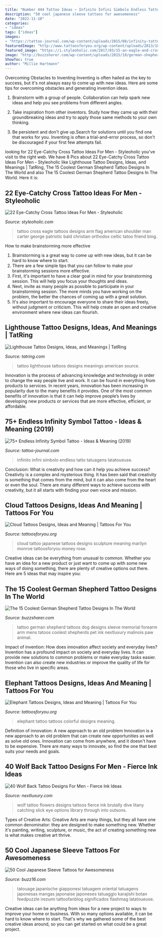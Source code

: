 ```yaml
---
title: "Number 444 Tattoo Ideas ~ Infinito Infini Simbolo Endless Tatto Tatuagens Latatoueuse"
description: "50 cool japanese sleeve tattoos for awesomeness"
date: "2022-11-10"
categories:
- "ideas"
tags: ["ideas"]
images:
- "https://tattoo-journal.com/wp-content/uploads/2015/08/infinity-tattoo-39.jpg"
featuredImage: "http://www.tattoosforyou.org/wp-content/uploads/2013/10/Japanese-Cloud-Tattoo.jpg"
featured_image: "https://i.styleoholic.com/2017/03/15-an-eagle-and-cross-tattoo-on-an-arm.jpg"
image: "http://buzzsharer.com/wp-content/uploads/2015/10/german-shepherd-arm-tattoo-pics.jpg"
ShowToc: true
author: "Millie Hartmann"
---
```



Overcoming Obstacles to Inventing
Inventing is often hailed as the key to success, but it's not always easy to come up with new ideas. Here are some tips for overcoming obstacles and generating invention ideas.
1. Brainstorm with a group of people. Collaboration can help spark new ideas and help you see problems from different angles.

2. Take inspiration from other inventors. Study how they came up with their groundbreaking ideas and try to apply those same methods to your own thinking.

3. Be persistent and don't give up.Search for solutions until you find one that works for you. Inventing is often a trial-and-error process, so don't be discouraged if your first few attempts fail.

	

		
looking for 22 Eye-Catchy Cross Tattoo Ideas For Men - Styleoholic you've visit to the right web. We have 8 Pics about 22 Eye-Catchy Cross Tattoo Ideas For Men - Styleoholic like Lighthouse Tattoo Designs, Ideas, and Meanings | TatRing, The 15 Coolest German Shepherd Tattoo Designs In The World and also The 15 Coolest German Shepherd Tattoo Designs In The World. Here it is:
		
    
## 22 Eye-Catchy Cross Tattoo Ideas For Men - Styleoholic

<img loading=lazy src="https://i.styleoholic.com/2017/03/15-an-eagle-and-cross-tattoo-on-an-arm.jpg" onerror="this.onerror=null;this.src='https://tse4.mm.bing.net/th?id=OIP.7tvOyhvQoUGfjZhpbnnL2wHaJ4&amp;pid=15.1';" alt="22 Eye-Catchy Cross Tattoo Ideas For Men - Styleoholic">

_Source: styleoholic.com_

>tattoo cross eagle tattoos designs arm flag american shoulder man carter george patriotic bald christian orthodox celtic tatoo friend bing. 

	

How to make brainstorming more effective
1. Brainstorming is a great way to come up with new ideas, but it can be hard to know where to start.
2. There are a few simple tips that you can follow to make your brainstorming sessions more effective.
3. First, it's important to have a clear goal in mind for your brainstorming session. This will help you focus your thoughts and ideas.
4. Next, invite as many people as possible to participate in your brainstorming session. The more minds you have working on the problem, the better the chances of coming up with a great solution.
5. It's also important to encourage everyone to share their ideas freely, without judgment or criticism. This will help create an open and creative environment where new ideas can flourish.

    
## Lighthouse Tattoo Designs, Ideas, And Meanings | TatRing

<img loading=lazy src="https://usercontent2.hubstatic.com/6479921_f520.jpg" onerror="this.onerror=null;this.src='https://tse2.mm.bing.net/th?id=OIP.w4orK-_JY1aNDHx6TLYloQHaLH&amp;pid=15.1';" alt="Lighthouse Tattoo Designs, Ideas, and Meanings | TatRing">

_Source: tatring.com_

>tattoo lighthouse tattoos designs meanings american source. 

	

Innovation is the process of advancing knowledge and technology in order to change the way people live and work. It can be found in everything from products to services. In recent years, innovation has been increasing in popularity due to the many benefits it provides. One of the most common benefits of innovation is that it can help improve people’s lives by developing new products or services that are more effective, efficient, or affordable.

    
## 75+ Endless Infinity Symbol Tattoo - Ideas &amp; Meaning (2019)

<img loading=lazy src="https://tattoo-journal.com/wp-content/uploads/2015/08/infinity-tattoo-39.jpg" onerror="this.onerror=null;this.src='https://tse4.mm.bing.net/th?id=OIP.LuH7aTEKOHr7aef5edTVMQHaHa&amp;pid=15.1';" alt="75+ Endless Infinity Symbol Tattoo - Ideas &amp; Meaning (2019)">

_Source: tattoo-journal.com_

>infinito infini simbolo endless tatto tatuagens latatoueuse. 

	

Conclusion: What is creativity and how can it help you achieve success?
Creativity is a complex and mysterious thing. It has been said that creativity is something that comes from the mind, but it can also come from the heart or even the soul. There are many different ways to achieve success with creativity, but it all starts with finding your own voice and mission.

    
## Cloud Tattoos Designs, Ideas And Meaning | Tattoos For You

<img loading=lazy src="http://www.tattoosforyou.org/wp-content/uploads/2013/10/Japanese-Cloud-Tattoo.jpg" onerror="this.onerror=null;this.src='https://tse4.mm.bing.net/th?id=OIP.RhgXG3SfYCQR5tN2muqF_gHaLH&amp;pid=15.1';" alt="Cloud Tattoos Designs, Ideas and Meaning | Tattoos For You">

_Source: tattoosforyou.org_

>cloud tattoo japanese tattoos designs sculpture meaning marilyn monroe tattoosforyou money rose. 

	

Creative ideas can be everything from unusual to common. Whether you have an idea for a new product or just want to come up with some new ways of doing something, there are plenty of creative options out there. Here are 5 ideas that may inspire you: 

    
## The 15 Coolest German Shepherd Tattoo Designs In The World

<img loading=lazy src="http://buzzsharer.com/wp-content/uploads/2015/10/german-shepherd-arm-tattoo-pics.jpg" onerror="this.onerror=null;this.src='https://tse3.mm.bing.net/th?id=OIP.ZYAphKYOfyuEbs37qiyM9AHaJ3&amp;pid=15.1';" alt="The 15 Coolest German Shepherd Tattoo Designs In The World">

_Source: buzzsharer.com_

>tattoo german shepherd tattoos dog designs sleeve memorial forearm arm mens tatoos coolest shepherds pet ink nextluxury malinois paw animal. 

	

Impact of invention: How does innovation affect society and everyday lives?
Invention has a profound impact on society and everyday lives. It can provide new solutions to common problems or make everyday tasks easier. Invention can also create new industries or improve the quality of life for those who live in specific areas.

    
## Elephant Tattoos Designs, Ideas And Meaning | Tattoos For You

<img loading=lazy src="http://www.tattoosforyou.org/wp-content/uploads/2013/09/Colorful-Elephant-Tattoo.jpg" onerror="this.onerror=null;this.src='https://tse3.mm.bing.net/th?id=OIP.L8mkqJMwuuzKVTq-O1jdzQHaLH&amp;pid=15.1';" alt="Elephant Tattoos Designs, Ideas and Meaning | Tattoos For You">

_Source: tattoosforyou.org_

>elephant tattoo tattoos colorful designs meaning. 

	

Definition of innovation: A new approach to an old problem
Innovation is a new approach to an old problem that can create new opportunities as well as solve old ones. Innovation can come from anywhere, and it doesn't have to be expensive. There are many ways to innovate, so find the one that best suits your needs and goals.

    
## 40 Wolf Back Tattoo Designs For Men - Fierce Ink Ideas

<img loading=lazy src="http://nextluxury.com/wp-content/uploads/flowers-with-wolf-guys-back-tattoo.jpg" onerror="this.onerror=null;this.src='https://tse1.mm.bing.net/th?id=OIP.Yi79l75M1hcGErEaf_QhEgHaHI&amp;pid=15.1';" alt="40 Wolf Back Tattoo Designs For Men - Fierce Ink Ideas">

_Source: nextluxury.com_

>wolf tattoo flowers designs tattoos fierce ink brutally dive litany catching slick eye options library through into outsons. 

	

Types of Creative Arts:
Creative Arts are many things, but they all have one common denominator: they are designed to make something new. Whether it's painting, writing, sculpture, or music, the act of creating something new is what makes creative art thrive.

    
## 50 Cool Japanese Sleeve Tattoos For Awesomeness

<img loading=lazy src="https://buzz16.com/wp-content/uploads/2015/05/50-Cool-Japanese-Sleeve-Tattoos-for-Awesomeness0421.jpg" onerror="this.onerror=null;this.src='https://tse2.mm.bing.net/th?id=OIP.ODB2FiGGvcZvOynol4eXhwHaPR&amp;pid=15.1';" alt="50 Cool Japanese Sleeve Tattoos for Awesomeness">

_Source: buzz16.com_

>tatouage japanische giapponesi tatuagem oriental tatuagens japonesas mangas japonaise japoneses tatuaggio karajishi botan feedpuzzle irezumi tattoofanblog significados flashmag latatoueuse. 

	

Creative ideas can be anything from ideas for a new project to ways to improve your home or business. With so many options available, it can be hard to know where to start. That's why we gathered some of the best creative ideas around, so you can get started on what could be a great project.

